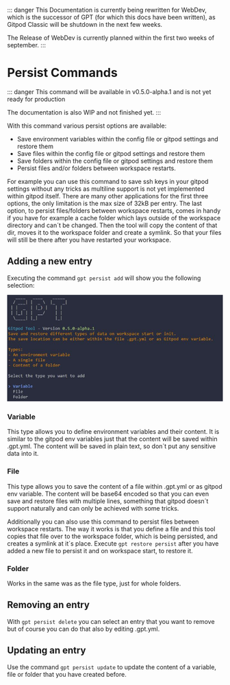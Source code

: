 ::: danger
This Documentation is currently being rewritten for WebDev, which is the successor of GPT (for which this docs have been written), as Gitpod Classic will be shutdown in the next few weeks.

The Release of WebDev is currently planned within the first two weeks of september.
:::

# Persist Commands <Badge type="info" text="since v0.5.0" />

::: danger
This command will be available in v0.5.0-alpha.1 and is not yet ready for production

The documentation is also WIP and not finished yet.
:::

With this command various persist options are available:
- Save environment variables within the config file or gitpod settings and restore them
- Save files within the config file or gitpod settings and restore them
- Save folders within the config file or gitpod settings and restore them
- Persist files and/or folders between workspace restarts.

For example you can use this command to save ssh keys in your gitpod settings without any tricks as multiline support is not yet implemented within gitpod itself. There are many other applications for the first three options, the only limitation is the max size of 32kB per entry. The last option, to persist files/folders between workspace restarts, comes in handy if you have for example a cache folder which lays outside of the workspace directory and can´t be changed. Then the tool will copy the content of that dir, moves it to the workspace folder and create a symlink. So that your files will still be there after you have restarted your workspace.

## Adding a new entry

Executing the command `gpt persist add` will show you the following selection:

![GPT persist add selection](./../../../assets/images/gpt_persist_add_select.jpg)

### Variable
This type allows you to define environment variables and their content. It is similar to the gitpod env variables just that the content will be saved within .gpt.yml. The content will be saved in plain text, so don´t put any sensitive data into it.

### File
This type allows you to save the content of a file within .gpt.yml or as gitpod env variable. The content will be base64 encoded so that you can even save and restore files with multiple lines, something that gitpod doesn´t support naturally and can only be achieved with some tricks.

Additionally you can also use this command to persist files between workspace restarts. The way it works is that you define a file and this tool copies that file over to the workspace folder, which is being persisted, and creates a symlink at it´s place. Execute `gpt restore persist` after you have added a new file to persist it and on workspace start, to restore it.

### Folder
Works in the same was as the file type, just for whole folders.

## Removing an entry
With `gpt persist delete` you can select an entry that you want to remove but of course you can do that also by editing .gpt.yml.

## Updating an entry
Use the command `gpt persist update` to update the content of a variable, file or folder that you have created before.